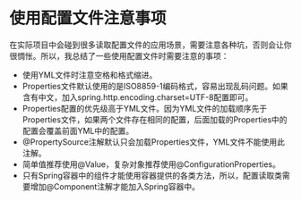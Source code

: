 # 使用配置文件注意事项

在实际项目中会碰到很多读取配置文件的应用场景，需要注意各种坑，否则会让你很惆怅。所以，我总结了一些使用配置文件时需要注意的事项：

-   使用YML文件时注意空格和格式缩进。
-   Properties文件默认使用的是ISO8859-1编码格式，容易出现乱码问题。如果含有中文，加入spring.http.encoding.charset=UTF-8配置即可。
-   Properties配置的优先级高于YML文件。因为YML文件的加载顺序先于Properties文件，如果两个文件存在相同的配置，后面加载的Properties中的配置会覆盖前面YML中的配置。
-   @PropertySource注解默认只会加载Properties文件，YML文件不能使用此注解。
-   简单值推荐使用@Value，复杂对象推荐使用@ConfigurationProperties。
-   只有Spring容器中的组件才能使用容器提供的各类方法，所以，配置读取类需要增加@Component注解才能加入Spring容器中。